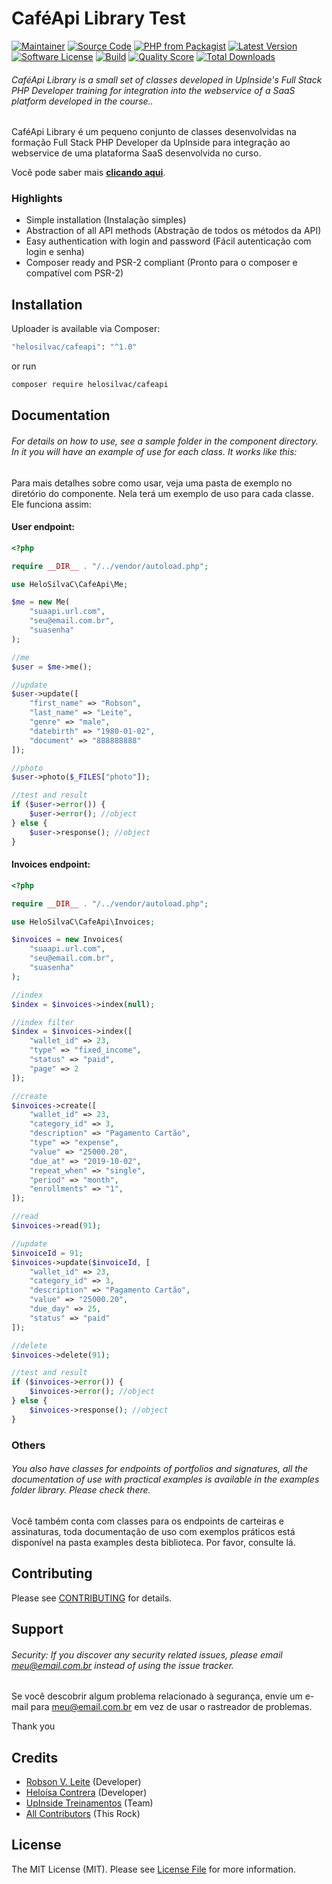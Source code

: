 # CaféApi Library Test

[![Maintainer](http://img.shields.io/badge/maintainer-@HeloSilvaC-blue.svg?style=flat-square)](https://twitter.com/HeloSilvaC)
[![Source Code](http://img.shields.io/badge/source-HeloSilvaC/cafeapi-blue.svg?style=flat-square)](https://github.com/HeloSilvaC/cafeapi)
[![PHP from Packagist](https://img.shields.io/packagist/php-v/HeloSilvaC/cafeapi.svg?style=flat-square)](https://packagist.org/packages/HeloSilvaC/cafeapi)
[![Latest Version](https://img.shields.io/github/release/HeloSilvaC/cafeapi.svg?style=flat-square)](https://github.com/HeloSilvaC/cafeapi/releases)
[![Software License](https://img.shields.io/badge/license-MIT-brightgreen.svg?style=flat-square)](LICENSE)
[![Build](https://img.shields.io/scrutinizer/build/g/HeloSilvaC/cafeapi.svg?style=flat-square)](https://scrutinizer-ci.com/g/HeloSilvaC/cafeapi)
[![Quality Score](https://img.shields.io/scrutinizer/g/HeloSilvaC/cafeapi.svg?style=flat-square)](https://scrutinizer-ci.com/g/HeloSilvaC/cafeapi)
[![Total Downloads](https://img.shields.io/packagist/dt/HeloSilvaC/cafeapi.svg?style=flat-square)](https://packagist.org/packages/cHeloSilvaC/cafeapi)

###### CaféApi Library is a small set of classes developed in UpInside's Full Stack PHP Developer training for integration into the webservice of a SaaS platform developed in the course..

CaféApi Library é um pequeno conjunto de classes desenvolvidas na formação Full Stack PHP Developer da UpInside para integração ao webservice de uma plataforma SaaS desenvolvida no curso.

Você pode saber mais **[clicando aqui](https://www.upinside.com.br/fsphp)**.

### Highlights

- Simple installation (Instalação simples)
- Abstraction of all API methods (Abstração de todos os métodos da API)
- Easy authentication with login and password (Fácil autenticação com login e senha)
- Composer ready and PSR-2 compliant (Pronto para o composer e compatível com PSR-2)

## Installation

Uploader is available via Composer:

```bash
"helosilvac/cafeapi": "^1.0"
```

or run

```bash
composer require helosilvac/cafeapi
```

## Documentation

###### For details on how to use, see a sample folder in the component directory. In it you will have an example of use for each class. It works like this:

Para mais detalhes sobre como usar, veja uma pasta de exemplo no diretório do componente. Nela terá um exemplo de uso para cada classe. Ele funciona assim:

#### User endpoint:

```php
<?php

require __DIR__ . "/../vendor/autoload.php";

use HeloSilvaC\CafeApi\Me;

$me = new Me(
    "suaapi.url.com",
    "seu@email.com.br",
    "suasenha"
);

//me
$user = $me->me();

//update
$user->update([
    "first_name" => "Robson",
    "last_name" => "Leite",
    "genre" => "male",
    "datebirth" => "1980-01-02",
    "document" => "888888888"
]);

//photo
$user->photo($_FILES["photo"]);

//test and result
if ($user->error()) {
    $user->error(); //object
} else {
    $user->response(); //object
}
```

#### Invoices endpoint:

```php
<?php

require __DIR__ . "/../vendor/autoload.php";

use HeloSilvaC\CafeApi\Invoices;

$invoices = new Invoices(
    "suaapi.url.com",
    "seu@email.com.br",
    "suasenha"
);

//index
$index = $invoices->index(null);

//index filter
$index = $invoices->index([
    "wallet_id" => 23,
    "type" => "fixed_income",
    "status" => "paid",
    "page" => 2
]);

//create
$invoices->create([
    "wallet_id" => 23,
    "category_id" => 3,
    "description" => "Pagamento Cartão",
    "type" => "expense",
    "value" => "25000.20",
    "due_at" => "2019-10-02",
    "repeat_when" => "single",
    "period" => "month",
    "enrollments" => "1",
]);

//read
$invoices->read(91);

//update
$invoiceId = 91;
$invoices->update($invoiceId, [
    "wallet_id" => 23,
    "category_id" => 3,
    "description" => "Pagamento Cartão",
    "value" => "25000.20",
    "due_day" => 25,
    "status" => "paid"
]);

//delete
$invoices->delete(91);

//test and result
if ($invoices->error()) {
    $invoices->error(); //object
} else {
    $invoices->response(); //object
}
```

### Others

###### You also have classes for endpoints of portfolios and signatures, all the documentation of use with practical examples is available in the examples folder library. Please check there.

Você também conta com classes para os endpoints de carteiras e assinaturas, toda documentação de uso com exemplos práticos está disponível na pasta examples desta biblioteca. Por favor, consulte lá.

## Contributing

Please see [CONTRIBUTING](https://github.com/HeloSilvaC/uploader/blob/master/CONTRIBUTING.md) for details.

## Support

###### Security: If you discover any security related issues, please email meu@email.com.br instead of using the issue tracker.

Se você descobrir algum problema relacionado à segurança, envie um e-mail para meu@email.com.br em vez de usar o rastreador de problemas.

Thank you

## Credits

- [Robson V. Leite](https://github.com/robsonvleite) (Developer)
- [Heloísa Contrera](https://github.com/HeloSilvaC) (Developer)
- [UpInside Treinamentos](https://github.com/HeloSilvaC) (Team)
- [All Contributors](https://github.com/HeloSilvaC/cafeapi/contributors) (This Rock)

## License

The MIT License (MIT). Please see [License File](https://github.com/HeloSilvaC/cafeapi/blob/master/LICENSE) for more information.